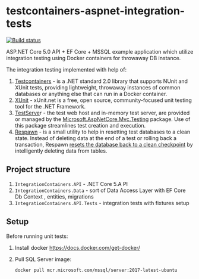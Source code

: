 # testcontainers-aspnet-integration-tests
[![Build status](https://ci.appveyor.com/api/projects/status/2xd5wkyy9laelcow?svg=true)](https://ci.appveyor.com/project/nazimkov/testcontainers-aspnet-integration-tests)

ASP.NET Core 5.0 API + EF Core + MSSQL example application which utilize integration testing using Docker containers for throwaway DB instance. 

The integration testing implemented with help of:

1. [Testcontainers](https://github.com/isen-ng/testcontainers-dotnet	) -  is a .NET standard 2.0 library that supports NUnit and XUnit tests, providing lightweight, throwaway instances of common databases or anything else that can run in a Docker container. 
2. [XUnit](https://github.com/xunit/xunit) - xUnit.net is a free, open source, community-focused unit testing tool for the .NET Framework.
3. [TestServe](https://docs.microsoft.com/en-us/aspnet/core/test/integration-tests?view=aspnetcore-3.1#aspnet-core-integration-tests)r - the test web host and in-memory test server, are provided or managed by the [Microsoft.AspNetCore.Mvc.Testing](https://www.nuget.org/packages/Microsoft.AspNetCore.Mvc.Testing) package. Use of this package streamlines test creation and execution.
4. [Respawn](https://github.com/jbogard/Respawn) - is a small utility to help in resetting test databases to a clean state. Instead of deleting data at the end of a test or rolling back a transaction, Respawn [resets the database back to a clean checkpoint](http://lostechies.com/jimmybogard/2013/06/18/strategies-for-isolating-the-database-in-tests/) by intelligently deleting data from tables.

## Project structure

1. `IntegrationContainers.API` - .NET Core 5.A PI 
2. `IntegrationContainers.Data` - sort of Data Access Layer with EF Core Db Context , entities, migrations
3. `IntegrationContainers.API.Tests` - integration tests with fixtures setup

## Setup

Before running unit tests:

1. Install docker https://docs.docker.com/get-docker/

2. Pull SQL Server image:

   ```docker pull mcr.microsoft.com/mssql/server:2017-latest-ubuntu```

